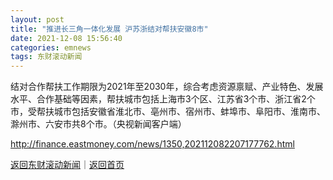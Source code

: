 ```yaml
---
layout: post
title: "推进长三角一体化发展 沪苏浙结对帮扶安徽8市"
date: 2021-12-08 15:56:40
categories: emnews
tags: 东财滚动新闻
---
```


结对合作帮扶工作期限为2021年至2030年，综合考虑资源禀赋、产业特色、发展水平、合作基础等因素，帮扶城市包括上海市3个区、江苏省3个市、浙江省2个市，受帮扶城市包括安徽省淮北市、亳州市、宿州市、蚌埠市、阜阳市、淮南市、滁州市、六安市共8个市。（央视新闻客户端）

<http://finance.eastmoney.com/news/1350,202112082207177762.html>

[返回东财滚动新闻](//finews.withounder.com/emnews/)｜[返回首页](//finews.withounder.com/)
